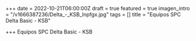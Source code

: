 +++
date = 2022-10-21T06:00:00Z
draft = true
featured = true
imagen_intro = "/v1666387236/Delta_-_KSB_lnpfgx.jpg"
tags = []
title = "Equipos SPC Delta Basic - KSB"

+++
Equipos SPC Delta Basic - KSB